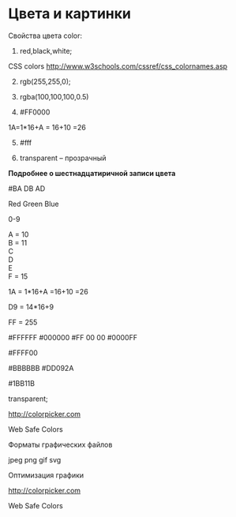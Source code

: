 # Цвета и картинки


Свойства цвета
color:

1)	red,black,white;

CSS colors 
http://www.w3schools.com/cssref/css_colornames.asp

2)	rgb(255,255,0);

3)	rgba(100,100,100,0.5)

4)	#FF0000

1A=1*16+A = 16+10 =26

5)	#fff

6)	transparent – прозрачный


**Подробнее о шестнадцатиричной записи цвета**

\#BA DB AD

Red Green Blue


0-9 

A  = 10<BR>
B  = 11<BR>
C<BR>
D<BR>
E<BR>
F  = 15<BR>


1A = 1*16+A =16+10 =26

D9 = 14*16+9

FF = 255

\#FFFFFF
\#000000
\#FF 00 00
\#0000FF

\#FFFF00

\#BBBBBB
\#DD092A

\#1BB11B


transparent;

http://colorpicker.com

Web Safe Colors

Форматы графических файлов

jpeg
png
gif
svg

Оптимизация графики


http://colorpicker.com

Web Safe Colors